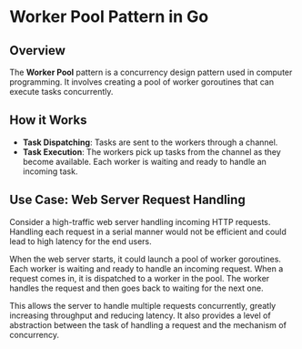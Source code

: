 # Worker Pool Pattern in Go

## Overview

The **Worker Pool** pattern is a concurrency design pattern used in computer programming. It involves creating a pool of
worker goroutines that can execute tasks concurrently.

## How it Works

- **Task Dispatching**: Tasks are sent to the workers through a channel.
- **Task Execution**: The workers pick up tasks from the channel as they become available. Each worker is waiting and
  ready to handle an incoming task.

## Use Case: Web Server Request Handling

Consider a high-traffic web server handling incoming HTTP requests. Handling each request in a serial manner would not
be efficient and could lead to high latency for the end users.

When the web server starts, it could launch a pool of worker goroutines. Each worker is waiting and ready to handle an
incoming request. When a request comes in, it is dispatched to a worker in the pool. The worker handles the request and
then goes back to waiting for the next one.

This allows the server to handle multiple requests concurrently, greatly increasing throughput and reducing latency. It
also provides a level of abstraction between the task of handling a request and the mechanism of concurrency.
